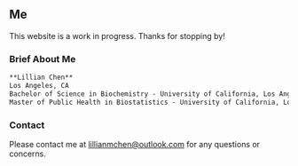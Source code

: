 ## Me

This website is a work in progress. Thanks for stopping by!

### Brief About Me

```markdown
**Lillian Chen**
Los Angeles, CA
Bachelor of Science in Biochemistry - University of California, Los Angeles, 2018
Master of Public Health in Biostatistics - University of California, Los Angeles, 2022

```

### Contact
Please contact me at lillianmchen@outlook.com for any questions or concerns.
